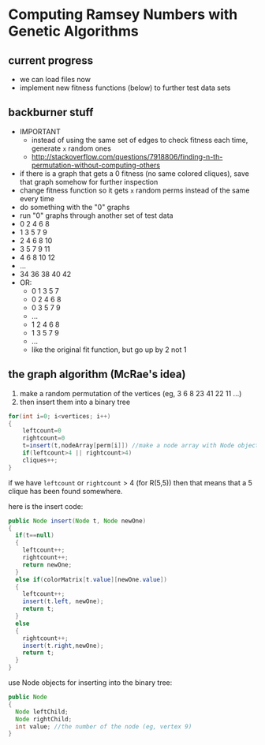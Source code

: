 Computing Ramsey Numbers with Genetic Algorithms
==============

current progress
--------
- we can load files now
- implement new fitness functions (below) to further test data sets

backburner stuff
-------
- IMPORTANT
  - instead of using the same set of edges to check fitness each time, generate `x` random ones
  - http://stackoverflow.com/questions/7918806/finding-n-th-permutation-without-computing-others
-  if there is a graph that gets a 0 fitness (no same colored cliques), save that graph somehow for further inspection
-  change fitness function so it gets `x` random perms instead of the same every time
-  do something with the  "0" graphs
-  run "0" graphs through another set of test data
  - 0 2 4 6 8
  - 1 3 5 7 9
  - 2 4 6 8 10
  - 3 5 7 9 11
  - 4 6 8 10 12
  - ...
  - 34 36 38 40 42
- OR:
  - 0 1 3 5 7
  - 0 2 4 6 8
  - 0 3 5 7 9
  - ...
  - 1 2 4 6 8
  - 1 3 5 7 9
  - ...
  - like the original fit function, but go up by 2 not 1


the graph algorithm (McRae's idea)
--------------

1. make a random permutation of the vertices (eg, 3 6 8 23 41 22 11 ...)
2. then insert them into a binary tree 

```java
for(int i=0; i<vertices; i++)
{
    leftcount=0
    rightcount=0
    t=insert(t,nodeArray[perm[i]]) //make a node array with Node objects of all the vertices ahead of time
    if(leftcount>4 || rightcount>4)
    cliques++;
}
```


if we have `leftcount` or `rightcount` > 4 (for R(5,5)) then that means that a 5 clique has been found somewhere. 

here is the insert code:

```java
public Node insert(Node t, Node newOne)
{
  if(t==null)
  {
    leftcount++;
    rightcount++;
    return newOne;
  }
  else if(colorMatrix[t.value][newOne.value])
  {
    leftcount++;
    insert(t.left, newOne);
    return t;
  }
  else
  {
    rightcount++;
    insert(t.right,newOne);
    return t;
  }
}
```

use Node objects for inserting into the binary tree:
```java
public Node
{
  Node leftChild;
  Node rightChild;
  int value; //the number of the node (eg, vertex 9)
}
```
